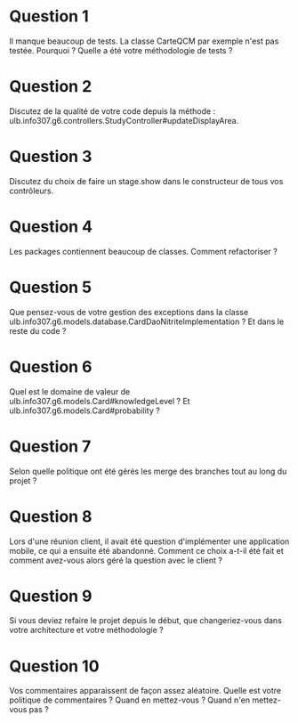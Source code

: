 # Question 1
Il manque beaucoup de tests. La classe CarteQCM par exemple n'est pas testée. Pourquoi ? Quelle a été votre méthodologie de tests ?

# Question 2
Discutez de la qualité de votre code depuis la méthode : ulb.info307.g6.controllers.StudyController#updateDisplayArea.

# Question 3
Discutez du choix de faire un stage.show dans le constructeur de tous vos contrôleurs.

# Question 4
Les packages contiennent beaucoup de classes. Comment refactoriser ?

# Question 5
Que pensez-vous de votre gestion des exceptions dans la classe ulb.info307.g6.models.database.CardDaoNitriteImplementation ? Et dans le reste du code ?

# Question 6
Quel est le domaine de valeur de ulb.info307.g6.models.Card#knowledgeLevel ? Et ulb.info307.g6.models.Card#probability ?

# Question 7
Selon quelle politique ont été gérés les merge des branches tout au long du projet ?

# Question 8
Lors d'une réunion client, il avait été question d'implémenter une application mobile, ce qui a ensuite été abandonné. Comment ce choix a-t-il été fait et comment avez-vous alors géré la question avec le client ?

# Question 9
Si vous deviez refaire le projet depuis le début, que changeriez-vous dans votre architecture et votre méthodologie ?

# Question 10
Vos commentaires apparaissent de façon assez aléatoire. Quelle est votre politique de commentaires ? Quand en mettez-vous ? Quand n'en mettez-vous pas ?